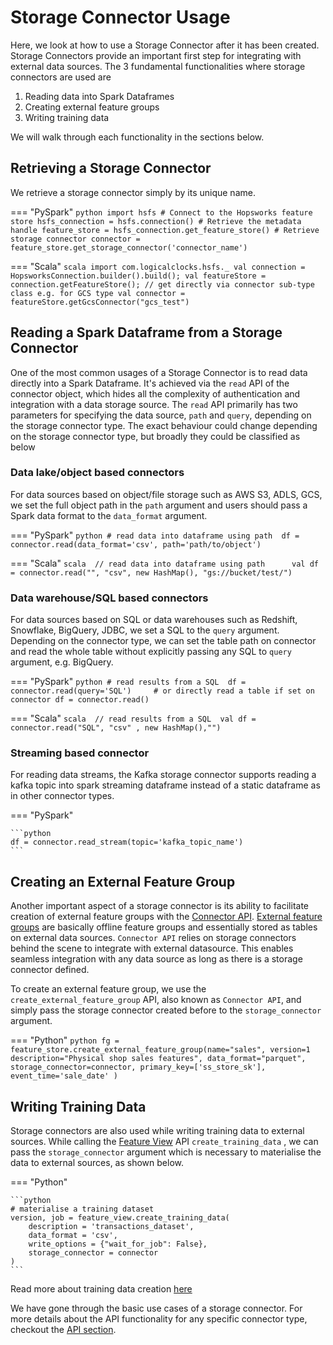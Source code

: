# Storage Connector Usage
Here, we look at how to use a Storage Connector after it has been created. 
Storage Connectors provide an important first step for integrating with external data sources.
The 3 fundamental functionalities where storage connectors are used are

1. Reading data into Spark Dataframes
2. Creating external feature groups
3. Writing training data

We will walk through each functionality in the sections below.

## Retrieving a Storage Connector
We retrieve a storage connector simply by its unique name.

=== "PySpark"
    ```python
    import hsfs
    # Connect to the Hopsworks feature store
    hsfs_connection = hsfs.connection()
    # Retrieve the metadata handle
    feature_store = hsfs_connection.get_feature_store()
    # Retrieve storage connector
    connector = feature_store.get_storage_connector('connector_name')
    ```

=== "Scala"
    ```scala
    import com.logicalclocks.hsfs._
    val connection = HopsworksConnection.builder().build();
    val featureStore = connection.getFeatureStore();
    // get directly via connector sub-type class e.g. for GCS type
    val connector = featureStore.getGcsConnector("gcs_test")
    ```

## Reading a Spark Dataframe from a Storage Connector

One of the most common usages of a Storage Connector is to read data directly into a Spark Dataframe.
It's achieved via the `read` API of the connector object, which hides all the complexity of authentication and integration 
with a data storage source. 
The `read` API primarily has two parameters for specifying the data source, `path` and `query`, depending on the storage connector type.
The exact behaviour could change depending on the storage connector type, but broadly they could be classified as below

### Data lake/object based connectors

For data sources based on object/file storage such as AWS S3, ADLS, GCS, we set the full object path in the `path` argument
and users should pass a Spark data format to the `data_format` argument.

=== "PySpark"
    ```python
    # read data into dataframe using path 
    df = connector.read(data_format='csv', path='path/to/object')   
    ```

=== "Scala"
    ```scala 
    // read data into dataframe using path     
    val df = connector.read("", "csv", new HashMap(), "gs://bucket/test/")  
    ```
    

### Data warehouse/SQL based connectors

For data sources based on SQL or data warehouses such as Redshift, Snowflake, BigQuery, JDBC, we set a SQL to the `query` 
argument. Depending on the connector type, we can set the table path on connector and read the whole table without explicitly 
passing any SQL to `query` argument, e.g. BigQuery.

=== "PySpark"
    ```python
    # read results from a SQL 
    df = connector.read(query='SQL')    
    # or directly read a table if set on connector
    df = connector.read()
    ```

=== "Scala"
    ```scala 
    // read results from a SQL 
    val df = connector.read("SQL", "csv" , new HashMap(),"")    
    ```

### Streaming based connector

For reading data streams, the Kafka storage connector supports reading a kafka topic into spark streaming dataframe 
instead of a static dataframe as in other connector types.

=== "PySpark"

    ```python
    df = connector.read_stream(topic='kafka_topic_name')
    ```

## Creating an External Feature Group

Another important aspect of a storage connector is its ability to facilitate creation of external feature groups with 
the [Connector API](../../../concepts/fs/feature_group/external_fg.md). [External feature groups](../feature_group/create_external.md)  are basically offline feature groups
and essentially stored as tables on external data sources. 
`Connector API` relies on storage connectors behind the scene to integrate with external datasource.
This enables seamless integration with any data source as long as there is a storage connector defined.

To create an external feature group, we use the `create_external_feature_group` API, also known as `Connector API`, 
and simply pass the storage connector created before to the `storage_connector` argument. 

=== "Python"
    ```python
    fg = feature_store.create_external_feature_group(name="sales",
        version=1
        description="Physical shop sales features",
        data_format="parquet",
        storage_connector=connector,
        primary_key=['ss_store_sk'],
        event_time='sale_date'
    )
    ```


## Writing Training Data

Storage connectors are also used while writing training data to external sources. While calling the 
[Feature View](../../../concepts/fs/feature_view/fv_overview.md) API `create_training_data` , we can pass the `storage_connector` argument which is necessary to materialise 
the data to external sources, as shown below.

=== "Python"

    ```python
    # materialise a training dataset
    version, job = feature_view.create_training_data(
        description = 'transactions_dataset',
        data_format = 'csv',
        write_options = {"wait_for_job": False},
        storage_connector = connector
    ) 
    ```

Read more about training data creation [here](../feature_view/training-data.md)

We have gone through the basic use cases of a storage connector. 
For more details about the API functionality for any specific connector type, 
checkout the [API section](https://docs.hopsworks.ai/feature-store-api/3.1.0-SNAPSHOT/generated/api/storage_connector_api/#storage-connector).

